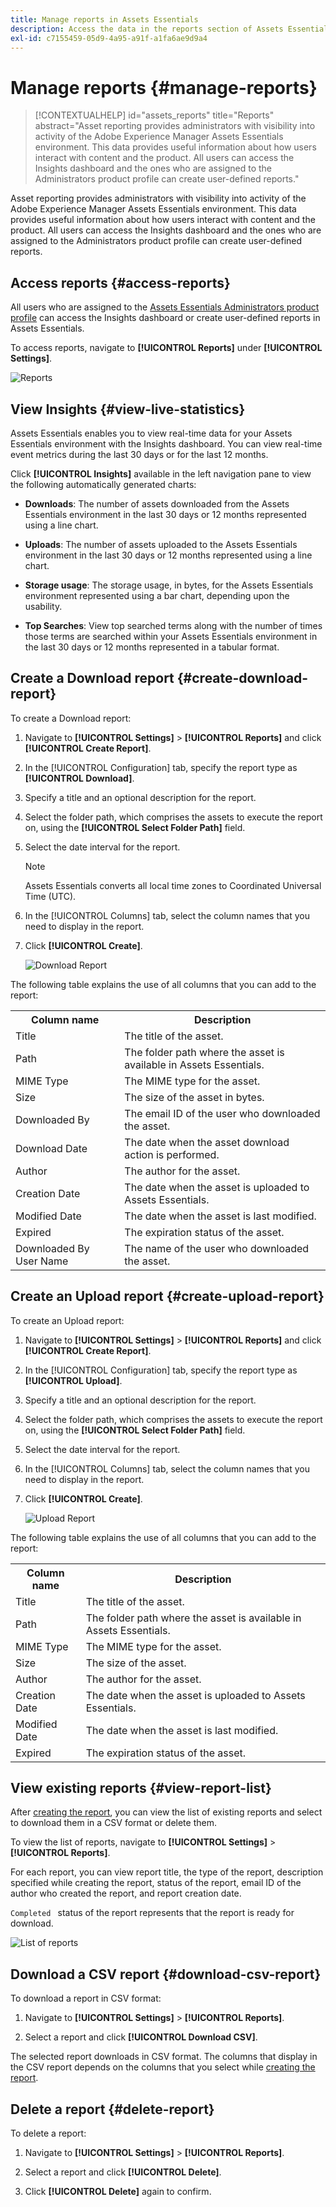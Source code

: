 ```yaml
---
title: Manage reports in Assets Essentials
description: Access the data in the reports section of Assets Essentials to assess product and feature usage and derive insights on key success metrics.
exl-id: c7155459-05d9-4a95-a91f-a1fa6ae9d9a4
---
```

# Manage reports {#manage-reports}

>[!CONTEXTUALHELP]
>id="assets_reports"
>title="Reports"
>abstract="Asset reporting provides administrators with visibility into activity of the Adobe Experience Manager Assets Essentials environment. This data provides useful information about how users interact with content and the product. All users can access the Insights dashboard and the ones who are assigned to the Administrators product profile can create user-defined reports."

Asset reporting provides administrators with visibility into activity of the Adobe Experience Manager Assets Essentials environment. This data provides useful information about how users interact with content and the product. All users can access the Insights dashboard and the ones who are assigned to the Administrators product profile can create user-defined reports. 

## Access reports {#access-reports}

All users who are assigned to the [Assets Essentials Administrators product profile](deploy-administer.md) can access the Insights dashboard or create user-defined reports in Assets Essentials.

To access reports, navigate to **[!UICONTROL Reports]** under **[!UICONTROL Settings]**.

![Reports](assets/reports.png)
<!--
In the **[!UICONTROL Reports]** screen, various components are shown in the tabular format which includes the following:

* **Title**: Title of the report
* **Type**: Determines whether the report is uploaded or downloaded to the repository
* **Description**: Provide details of the report that was given during uploading/downloading the report
* **Status**: Determines whether the report is completed, under progress, or deleted.
* **Author**: Provides email of the author who has uploaded/downloaded the report.
* **Created**: Gives information of the date when the report was generated.
-->

## View Insights {#view-live-statistics}

Assets Essentials enables you to view real-time data for your Assets Essentials environment with the Insights dashboard. You can view real-time event metrics during the last 30 days or for the last 12 months. 

   <!--![Toolbar options when you select an asset](assets/assets-essentials-live-statistics.png)-->

Click **[!UICONTROL Insights]** available in the left navigation pane to view the following automatically generated charts:

* **Downloads**: The number of assets downloaded from the Assets Essentials environment in the last 30 days or 12 months represented using a line chart.

* **Uploads**: The number of assets uploaded to the Assets Essentials environment in the last 30 days or 12 months represented using a line chart.

<!--* **Asset Count by Size**: The division of count of assets based on their range of various sizes from 0 MB to 100 GB.-->

* **Storage usage**: The storage usage, in bytes, for the Assets Essentials environment represented using a bar chart, depending upon the usability.

   <!--![Storage](assets/storage.png)-->


<!--* **Delivery**: The graph depicts the count of assets as the delivery dates.-->

<!--* **Asset Count by Asset Type**: Represents count of various MIME types of the available assets. For example, application/zip, image/png, video/mp4, application/postscripte.-->

* **Top Searches**: View top searched terms along with the number of times those terms are searched within your Assets Essentials environment in the last 30 days or 12 months represented in a tabular format.

  <!--
   ![Insights](assets/insights1.png)
   ![Insights](assets/insights2.png)
   -->
   
## Create a Download report {#create-download-report}

To create a Download report:

1. Navigate to **[!UICONTROL Settings]** > **[!UICONTROL Reports]** and click **[!UICONTROL Create Report]**.

1. In the [!UICONTROL Configuration] tab, specify the report type as **[!UICONTROL Download]**.

1. Specify a title and an optional description for the report.

1. Select the folder path, which comprises the assets to execute the report on, using the **[!UICONTROL Select Folder Path]** field.

1. Select the date interval for the report.
   
   >[!NOTE]
   >
   > Assets Essentials converts all local time zones to Coordinated Universal Time (UTC).

1. In the [!UICONTROL Columns] tab, select the column names that you need to display in the report.

1. Click **[!UICONTROL Create]**.

   ![Download Report](assets/download-reports-config.png)

The following table explains the use of all columns that you can add to the report:

<table>
    <tbody>
     <tr>
      <th><strong>Column name</strong></th>
      <th><strong>Description</strong></th>
     </tr>
     <tr>
      <td>Title</td>
      <td>The title of the asset.</td>
     </tr>
     <tr>
      <td>Path</td>
      <td>The folder path where the asset is available in Assets Essentials.</td>
     </tr>
     <tr>
      <td>MIME Type</td>
      <td>The MIME type for the asset.</td>
     </tr>
     <tr>
      <td>Size</td>
      <td>The size of the asset in bytes.</td>
     </tr>
     <tr>
      <td>Downloaded By</td>
      <td>The email ID of the user who downloaded the asset.</td>
     </tr>
     <tr>
      <td>Download Date</td>
      <td>The date when the asset download action is performed.</td>
     </tr>
     <tr>
      <td>Author</td>
      <td>The author for the asset.</td>
     </tr>
     <tr>
      <td>Creation Date</td>
      <td>The date when the asset is uploaded to Assets Essentials.</td>
     </tr>
     <tr>
      <td>Modified Date</td>
      <td>The date when the asset is last modified.</td>
     </tr>
     <tr>
      <td>Expired</td>
      <td>The expiration status of the asset.</td>
     </tr>
     <tr>
      <td>Downloaded By User Name</td>
      <td>The name of the user who downloaded the asset.</td>
     </tr>           
    </tbody>
   </table>

## Create an Upload report {#create-upload-report}

To create an Upload report:

1. Navigate to **[!UICONTROL Settings]** > **[!UICONTROL Reports]** and click **[!UICONTROL Create Report]**.

1. In the [!UICONTROL Configuration] tab, specify the report type as **[!UICONTROL Upload]**.

1. Specify a title and an optional description for the report.

1. Select the folder path, which comprises the assets to execute the report on, using the **[!UICONTROL Select Folder Path]** field.

1. Select the date interval for the report.

1. In the [!UICONTROL Columns] tab, select the column names that you need to display in the report.

1. Click **[!UICONTROL Create]**.

   ![Upload Report](assets/upload-reports-config.png)

The following table explains the use of all columns that you can add to the report:

<table>
    <tbody>
     <tr>
      <th><strong>Column name</strong></th>
      <th><strong>Description</strong></th>
     </tr>
     <tr>
      <td>Title</td>
      <td>The title of the asset.</td>
     </tr>
     <tr>
      <td>Path</td>
      <td>The folder path where the asset is available in Assets Essentials.</td>
     </tr>
     <tr>
      <td>MIME Type</td>
      <td>The MIME type for the asset.</td>
     </tr>
     <tr>
      <td>Size</td>
      <td>The size of the asset.</td>
     </tr>
     <tr>
      <td>Author</td>
      <td>The author for the asset.</td>
     </tr>
     <tr>
      <td>Creation Date</td>
      <td>The date when the asset is uploaded to Assets Essentials.</td>
     </tr>
     <tr>
      <td>Modified Date</td>
      <td>The date when the asset is last modified.</td>
     </tr>
     <tr>
      <td>Expired</td>
      <td>The expiration status of the asset.</td>
     </tr>              
    </tbody>
   </table>

## View existing reports {#view-report-list}

After [creating the report](#create-download-report), you can view the list of existing reports and select to download them in a CSV format or delete them.

To view the list of reports, navigate to **[!UICONTROL Settings]** > **[!UICONTROL Reports]**.

For each report, you can view report title, the type of the report, description specified while creating the report, status of the report, email ID of the author who created the report, and report creation date.

`Completed ` status of the report represents that the report is ready for download.

![List of reports](assets/list-of-reports.png)


## Download a CSV report {#download-csv-report}

To download a report in CSV format:

1. Navigate to **[!UICONTROL Settings]** > **[!UICONTROL Reports]**.

1. Select a report and click **[!UICONTROL Download CSV]**.

The selected report downloads in CSV format. The columns that display in the CSV report depends on the columns that you select while [creating the report](#create-download-report).

## Delete a report {#delete-report}

To delete a report:

1. Navigate to **[!UICONTROL Settings]** > **[!UICONTROL Reports]**.

1. Select a report and click **[!UICONTROL Delete]**.

1. Click **[!UICONTROL Delete]** again to confirm.
